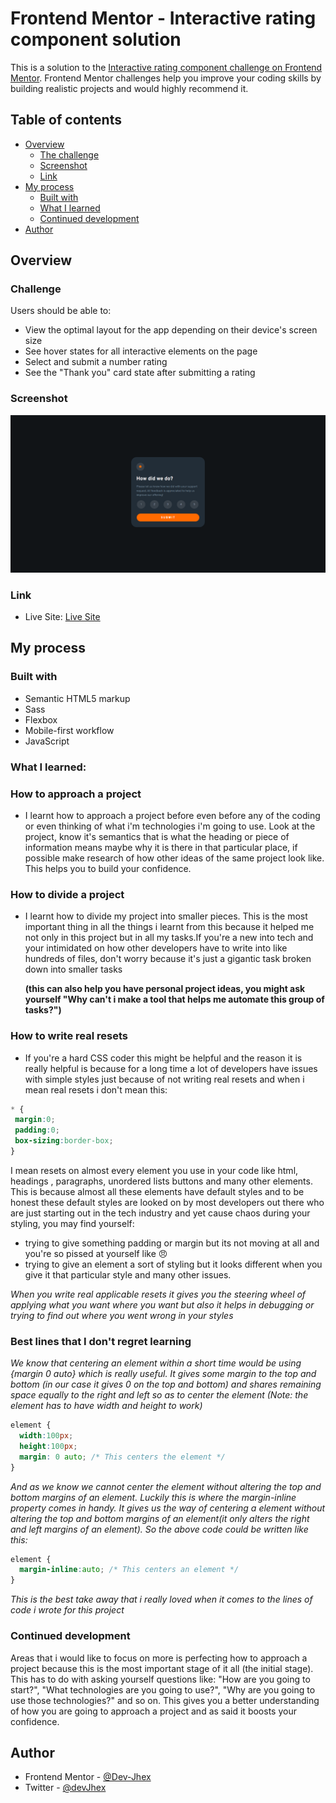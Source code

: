# Frontend Mentor - Interactive rating component solution

This is a solution to the [Interactive rating component challenge on Frontend Mentor](https://www.frontendmentor.io/challenges/interactive-rating-component-koxpeBUmI). Frontend Mentor challenges help you improve your coding skills by building realistic projects and would highly recommend it. 

## Table of contents

- [Overview](#overview)
  - [The challenge](#the-challenge)
  - [Screenshot](#screenshot)
  - [Link](#link)
- [My process](#my-process)
  - [Built with](#built-with)
  - [What I learned](#what-i-learned)
  - [Continued development](#continued-development)
- [Author](#author)




## Overview

### Challenge

Users should be able to:

- View the optimal layout for the app depending on their device's screen size
- See hover states for all interactive elements on the page
- Select and submit a number rating
- See the "Thank you" card state after submitting a rating

### Screenshot

![My Solution](./design/Solution.png)



### Link
- Live Site: [Live Site](https://devjhex-interactive-rating-component.vercel.app/)

## My process

### Built with

- Semantic HTML5 markup
- Sass
- Flexbox
- Mobile-first workflow
- JavaScript

### What I learned:
### How to approach a project
  - I learnt how to approach a project before even before any of the coding or even thinking of what i'm technologies i'm going to use. Look at the project, know it's semantics that is what the heading or piece of information means maybe why it is there in that particular place, if possible make research of how other ideas of the same project look like. This helps you to build your confidence.
### How to divide a project
  - I learnt how to divide my project into smaller pieces. This is the most important thing in all the things i learnt from this because it helped me not only in this project but in all my tasks.If you're a new into tech and your intimidated on how other developers have to write into like hundreds of files, don't worry because it's just a gigantic task broken down into smaller tasks

     **(this can also help you have personal project ideas, you might ask yourself "Why can't i make a tool that helps me automate this group of tasks?")**

### How to write real resets
 - If you're a hard CSS coder this might be helpful and the reason it is really helpful is because for a long time a lot of developers have issues with simple styles just because of not writing real resets and when i mean real  resets i don't mean this:
 ```css
 * {
  margin:0;
  padding:0;
  box-sizing:border-box;
 }
 ```
I mean resets on almost every element you use in your code like html, headings , paragraphs, unordered lists buttons and many other elements. This is because almost all these elements have default styles and to be honest these default styles are looked on by most  developers out there who are just starting out in the tech industry and yet cause chaos during your styling, you may find yourself:
 -  trying to give something padding or margin but its not moving at all and you're so pissed at yourself like 😠
 - trying to give an element a sort of styling but it looks different when you give it that particular style and many other issues.

 *When you write real applicable resets it gives you the steering wheel of applying what you want where you want but also it helps in debugging or trying to find out where you went wrong in your styles*

### Best lines that I don't regret learning
*We know that centering an element within a short time would be using {margin 0 auto} which is really useful. It gives some margin to the top and bottom (in our case it gives 0 on the top and bottom) and shares remaining space equally to the right and left so as to center the element (Note: the element has to have width and height to work)*
```css
element {
  width:100px;
  height:100px;
  margin: 0 auto; /* This centers the element */
}
```
*And as we know we cannot center the element without altering the top and bottom margins of an element. Luckily this is where the margin-inline property comes in handy. It gives us the way of centering a element without altering the top and bottom margins of an element(it only alters the right and left margins of an element). So the above code could be written like this:* 
```css
element {
  margin-inline:auto; /* This centers an element */
}
```
*This is the best take away that i really loved when it comes to the lines of code i wrote for this project*

### Continued development

Areas that i would like to focus on more is perfecting how to approach a project because this is the most important stage of it all (the initial stage). This has to do with asking yourself questions like: "How are you going to start?", "What technologies are you going to use?", "Why are you going to use those technologies?" and so on. This gives you a better understanding of how you are going to approach a project and as said it boosts your confidence.



## Author

- Frontend Mentor - [@Dev-Jhex](https://www.frontendmentor.io/profile/Dev-Jhex)
- Twitter - [@devJhex](https://www.twitter.com/devJhex)

